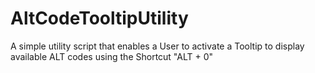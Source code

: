 # AltCodeTooltipUtility
A simple utility script that enables a User to activate a Tooltip to display available ALT codes using the Shortcut "ALT + 0"
